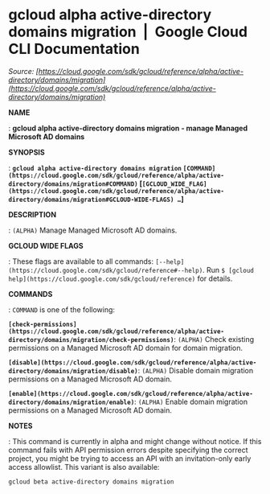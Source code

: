 # gcloud alpha active-directory domains migration  |  Google Cloud CLI Documentation

*Source: [https://cloud.google.com/sdk/gcloud/reference/alpha/active-directory/domains/migration](https://cloud.google.com/sdk/gcloud/reference/alpha/active-directory/domains/migration)*

**NAME**

: **gcloud alpha active-directory domains migration - manage Managed Microsoft AD domains**

**SYNOPSIS**

: **`gcloud alpha active-directory domains migration` `[COMMAND](https://cloud.google.com/sdk/gcloud/reference/alpha/active-directory/domains/migration#COMMAND)` [`[GCLOUD_WIDE_FLAG](https://cloud.google.com/sdk/gcloud/reference/alpha/active-directory/domains/migration#GCLOUD-WIDE-FLAGS) …`]**

**DESCRIPTION**

: `(ALPHA)` Manage Managed Microsoft AD domains.

**GCLOUD WIDE FLAGS**

: These flags are available to all commands: `[--help](https://cloud.google.com/sdk/gcloud/reference#--help)`.
Run `$ [gcloud help](https://cloud.google.com/sdk/gcloud/reference)` for details.

**COMMANDS**

: ``COMMAND`` is one of the following:

**`[check-permissions](https://cloud.google.com/sdk/gcloud/reference/alpha/active-directory/domains/migration/check-permissions)`**:
`(ALPHA)` Check existing permissions on a Managed Microsoft AD domain
for domain migration.

**`[disable](https://cloud.google.com/sdk/gcloud/reference/alpha/active-directory/domains/migration/disable)`**:
`(ALPHA)` Disable domain migration permissions on a Managed Microsoft
AD domain.

**`[enable](https://cloud.google.com/sdk/gcloud/reference/alpha/active-directory/domains/migration/enable)`**:
`(ALPHA)` Enable domain migration permissions on a Managed Microsoft
AD domain.

**NOTES**

: This command is currently in alpha and might change without notice. If this
command fails with API permission errors despite specifying the correct project,
you might be trying to access an API with an invitation-only early access
allowlist. This variant is also available:

```
gcloud beta active-directory domains migration
```